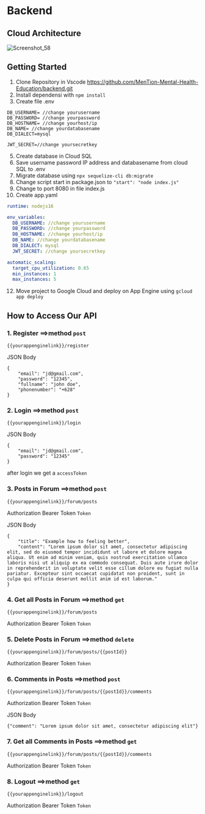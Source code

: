 # Backend
## Cloud Architecture
![Screenshot_58](https://github.com/MenTion-Mental-Health-Education/backend/assets/125712423/7ef68842-f343-4195-9ede-9f91a7ac8179)

## Getting Started

1. Clone Repository in Vscode https://github.com/MenTion-Mental-Health-Education/backend.git
2. Install dependensi with `npm install`
3. Create file .env
```.env
DB_USERNAME= //change yourusername
DB_PASSWORD= //change yourpassword
DB_HOSTNAME= //change yourhost/ip
DB_NAME= //change yourdatabasename
DB_DIALECT=mysql

JWT_SECRET=//change yoursecretkey
```
5. Create database in Cloud SQL
6. Save username password IP address and databasename from cloud SQL to .env
8. Migrate database using `npx sequelize-cli db:migrate` 
9. Change script start in package.json to `"start": "node index.js"`
10. Change to port 8080 in file index.js
11. Create app.yaml

```app.yaml
runtime: nodejs16

env_variables:
  DB_USERNAME: //change yourusername
  DB_PASSWORD: //change yourpassword
  DB_HOSTNAME: //change yourhost/ip
  DB_NAME: //change yourdatabasename
  DB_DIALECT: mysql
  JWT_SECRET: //change yoursecretkey

automatic_scaling:
  target_cpu_utilization: 0.65
  min_instances: 1
  max_instances: 5
  ```
  12. Move project to Google Cloud and deploy on App Engine using `gcloud app deploy`


## How to Access Our API
### 1. Register ==>method `post`

`{{yourappenginelink}}/register`

JSON Body
```
{
    "email": "jd@gmail.com",
    "password": "12345",
    "fullname": "john doe",
    "phonenumber": "+628"
}
```
### 2. Login ==>method `post`

`{{yourappenginelink}}/login`

JSON Body
```
{
    "email": "jd@gmail.com",
    "password": "12345"
}
```
after login we get a `accessToken`

### 3. Posts in Forum ==>method `post`

`{{yourappenginelink}}/forum/posts`

Authorization Bearer Token `Token`

JSON Body
```
{
    "title": "Example how to feeling better",
    "content": "Lorem ipsum dolor sit amet, consectetur adipiscing elit, sed do eiusmod tempor incididunt ut labore et dolore magna aliqua. Ut enim ad minim veniam, quis nostrud exercitation ullamco laboris nisi ut aliquip ex ea commodo consequat. Duis aute irure dolor in reprehenderit in voluptate velit esse cillum dolore eu fugiat nulla pariatur. Excepteur sint occaecat cupidatat non proident, sunt in culpa qui officia deserunt mollit anim id est laborum."
}
```

### 4. Get all Posts in Forum ==>method `get`

`{{yourappenginelink}}/forum/posts`

Authorization Bearer Token `Token`

### 5. Delete Posts in Forum ==>method `delete`

`{{yourappenginelink}}/forum/posts/{{postId}}`

Authorization Bearer Token `Token`

### 6. Comments in Posts ==>method `post`

`{{yourappenginelink}}/forum/posts/{{postId}}/comments`

Authorization Bearer Token `Token`

JSON Body
```
{"comment": "Lorem ipsum dolor sit amet, consectetur adipiscing elit"}
```

### 7. Get all Comments in Posts ==>method `get`

`{{yourappenginelink}}/forum/posts/{{postId}}/comments`

Authorization Bearer Token `Token`

### 8. Logout ==>method `get`

`{{yourappenginelink}}/logout`

Authorization Bearer Token `Token`
